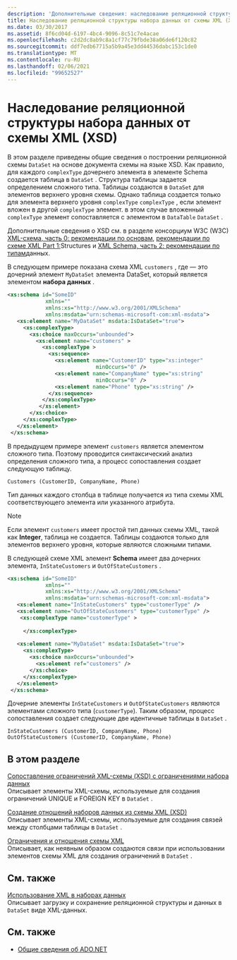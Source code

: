 ```yaml
---
description: 'Дополнительные сведения: наследование реляционной структуры набора данных из схемы XML (XSD)'
title: Наследование реляционной структуры набора данных от схемы XML (XSD)
ms.date: 03/30/2017
ms.assetid: 8f6cd04d-6197-4bc4-9096-8c51c7e4acae
ms.openlocfilehash: c2d2dc8ab9c8a1cf77c79fbde38a06de6f120c82
ms.sourcegitcommit: ddf7edb67715a5b9a45e3dd44536dabc153c1de0
ms.translationtype: MT
ms.contentlocale: ru-RU
ms.lasthandoff: 02/06/2021
ms.locfileid: "99652527"
---
```

# <a name="deriving-dataset-relational-structure-from-xml-schema-xsd"></a>Наследование реляционной структуры набора данных от схемы XML (XSD)

В этом разделе приведены общие сведения о построении реляционной схемы `DataSet` на основе документа схемы на языке XSD. Как правило, для каждого `complexType` дочернего элемента в элементе Schema создается таблица в `DataSet` . Структура таблицы задается определением сложного типа. Таблицы создаются в `DataSet` для элементов верхнего уровня схемы. Однако таблица создается только для элемента верхнего уровня `complexType` `complexType` , если элемент вложен в другой `complexType` элемент. в этом случае вложенный `complexType` элемент сопоставляется с элементом в `DataTable` `DataSet` .  
  
 Дополнительные сведения о XSD см. в разделе консорциум W3C (W3C) [XML-схема, часть 0: рекомендации по основам](https://www.w3.org/TR/xmlschema-0/), [рекомендации по схеме XML Part 1:](https://www.w3.org/TR/xmlschema-1/)Structures и [XML Schema, часть 2: рекомендации по типам](https://www.w3.org/TR/xmlschema-2/)данных.  
  
 В следующем примере показана схема XML `customers` , где — это дочерний элемент `MyDataSet` элемента DataSet, который является элементом **набора данных** .  
  
```xml  
<xs:schema id="SomeID"
            xmlns=""
            xmlns:xs="http://www.w3.org/2001/XMLSchema"
            xmlns:msdata="urn:schemas-microsoft-com:xml-msdata">  
   <xs:element name="MyDataSet" msdata:IsDataSet="true">  
     <xs:complexType>  
       <xs:choice maxOccurs="unbounded">  
         <xs:element name="customers" >
           <xs:complexType >  
             <xs:sequence>  
               <xs:element name="CustomerID" type="xs:integer"
                            minOccurs="0" />  
               <xs:element name="CompanyName" type="xs:string"
                            minOccurs="0" />  
               <xs:element name="Phone" type="xs:string" />  
             </xs:sequence>  
           </xs:complexType>  
          </xs:element>  
       </xs:choice>  
     </xs:complexType>  
   </xs:element>  
 </xs:schema>  
```  
  
 В предыдущем примере элемент `customers` является элементом сложного типа. Поэтому проводится синтаксический анализ определения сложного типа, а процесс сопоставления создает следующую таблицу.  
  
```text  
Customers (CustomerID, CompanyName, Phone)  
```  
  
 Тип данных каждого столбца в таблице получается из типа схемы XML соответствующего элемента или указанного атрибута.  
  
> [!NOTE]
> Если элемент `customers` имеет простой тип данных схемы XML, такой как **Integer**, таблица не создается. Таблицы создаются только для элементов верхнего уровня, которые являются сложными типами.  
  
 В следующей схеме XML элемент **Schema** имеет два дочерних элемента, `InStateCustomers` и `OutOfStateCustomers` .  
  
```xml  
<xs:schema id="SomeID"
            xmlns=""
            xmlns:xs="http://www.w3.org/2001/XMLSchema"
            xmlns:msdata="urn:schemas-microsoft-com:xml-msdata">  
   <xs:element name="InStateCustomers" type="customerType" />  
   <xs:element name="OutOfStateCustomers" type="customerType" />  
    <xs:complexType name="customerType" >  
  
     </xs:complexType>  
  
   <xs:element name="MyDataSet" msdata:IsDataSet="true">  
     <xs:complexType>  
       <xs:choice maxOccurs="unbounded">  
         <xs:element ref="customers" />  
       </xs:choice>  
     </xs:complexType>  
   </xs:element>  
 </xs:schema>  
```  
  
 Дочерние элементы `InStateCustomers` и `OutOfStateCustomers` являются элементами сложного типа (`customerType`). Таким образом, процесс сопоставления создает следующие две идентичные таблицы в `DataSet` .  
  
```text  
InStateCustomers (CustomerID, CompanyName, Phone)  
OutOfStateCustomers (CustomerID, CompanyName, Phone)  
```  
  
## <a name="in-this-section"></a>В этом разделе  

 [Сопоставление ограничений XML-схемы (XSD) с ограничениями набора данных](mapping-xml-schema-xsd-constraints-to-dataset-constraints.md)  
 Описывает элементы XML-схемы, используемые для создания ограничений UNIQUE и FOREIGN KEY в `DataSet` .  
  
 [Создание отношений наборов данных из схемы XML (XSD)](generating-dataset-relations-from-xml-schema-xsd.md)  
 Описывает элементы XML-схемы, используемые для создания связей между столбцами таблицы в `DataSet` .  
  
 [Ограничения и отношения схемы XML](xml-schema-constraints-and-relationships.md)  
 Описывает, как неявным образом создаются связи при использовании элементов схемы XML для создания ограничений в `DataSet` .  
  
## <a name="related-sections"></a>См. также  

 [Использование XML в наборах данных](using-xml-in-a-dataset.md)  
 Описывает загрузку и сохранение реляционной структуры и данных в `DataSet` виде XML-данных.  
  
## <a name="see-also"></a>См. также

- [Общие сведения об ADO.NET](../ado-net-overview.md)
